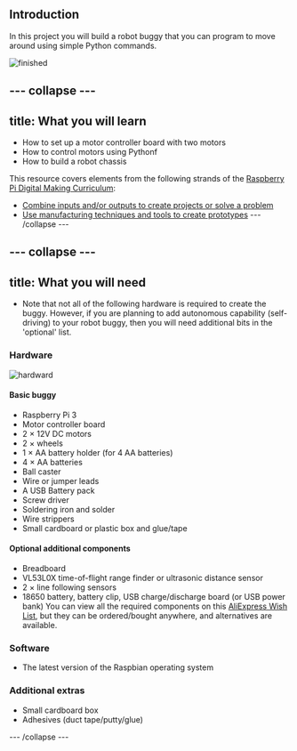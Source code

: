 ## Introduction

In this project you will build a robot buggy that you can program to move around using simple Python commands.

![finished](images/finished.gif)

--- collapse ---
---
title: What you will learn
---
- How to set up a motor controller board with two motors
- How to control motors using Pythonf
- How to build a robot chassis

This resource covers elements from the following strands of the [Raspberry Pi Digital Making Curriculum](https://www.raspberrypi.org/curriculum/):

- [Combine inputs and/or outputs to create projects or solve a problem](https://www.raspberrypi.org/curriculum/physical-computing/builder)
- [Use manufacturing techniques and tools to create prototypes](https://www.raspberrypi.org/curriculum/manufacture/builder)
--- /collapse ---

--- collapse ---
---
title: What you will need
---
- Note that not all of the following hardware is required to create the buggy. However, if you are planning to add autonomous capability (self-driving) to your robot buggy, then you will need additional bits in the 'optional' list.

### Hardware

![hardward](images/hardware.jpg)

#### Basic buggy
- Raspberry Pi 3
- Motor controller board
- 2 × 12V DC motors
- 2 × wheels
- 1 × AA battery holder (for 4 AA batteries)
- 4 × AA batteries
- Ball caster
- Wire or jumper leads
- A USB Battery pack
- Screw driver
- Soldering iron and solder
- Wire strippers
- Small cardboard or plastic box and glue/tape

#### Optional additional components
- Breadboard
- VL53L0X time-of-flight range finder or ultrasonic distance sensor
- 2 × line following sensors
- 18650 battery, battery clip, USB charge/discharge board (or USB power bank)
You can view all the required components on this [AliExpress Wish List](https://my.aliexpress.com/wishlist/shared.htm?groupId=100000000943756&shortkey=i6BnQZNJ&addresstype=600), but they can be ordered/bought anywhere, and alternatives are available.

### Software
- The latest version of the Raspbian operating system

### Additional extras
- Small cardboard box
- Adhesives (duct tape/putty/glue)

--- /collapse ---


